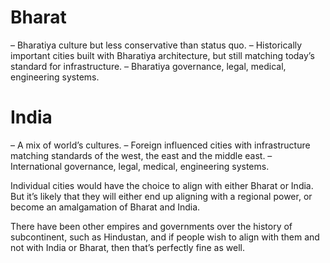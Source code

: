 # Bharat
– Bharatiya culture but less conservative than status quo.
– Historically important cities built with Bharatiya architecture,
but still matching today’s standard for infrastructure.
– Bharatiya governance, legal, medical, engineering systems.

# India
– A mix of world’s cultures.
– Foreign influenced cities with infrastructure matching standards
of the west, the east and the middle east.
– International governance, legal, medical, engineering systems.

Individual cities would have the choice to align with either Bharat or India.
But it’s likely that they will either end up aligning with a regional power,
or become an amalgamation of Bharat and India.

There have been other empires and governments over the history of
subcontinent, such as Hindustan, and if people wish to align with them and
not with India or Bharat, then that’s perfectly fine as well.
